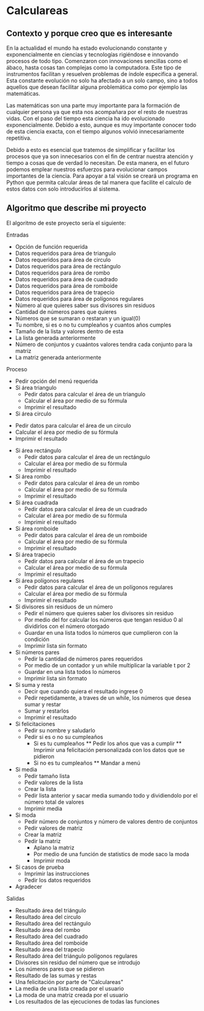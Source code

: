 # Calculareas

## Contexto y porque creo que es interesante

En la actualidad el mundo ha estado evolucionando constante y exponencialmente en ciencias y tecnologías rigiéndose e innovando procesos de todo tipo. Comenzaron con innovaciones sencillas como el ábaco, hasta cosas tan complejas como la computadora. Este tipo de instrumentos facilitan y resuelven problemas de índole especifica a general. Esta constante evolución no solo ha afectado a un solo campo, sino a todos aquellos que desean facilitar alguna problemática como por ejemplo las matemáticas. 

Las matemáticas son una parte muy importante para la formación de cualquier persona ya que esta nos acompañara por el resto de nuestras vidas. Con el paso del tiempo esta ciencia ha ido evolucionado exponencialmente. Debido a esto, aunque es muy importante conocer todo de esta ciencia exacta, con el tiempo algunos volvió innecesariamente repetitiva. 

Debido a esto es esencial que tratemos de simplificar y facilitar los procesos que ya son innecesarios con el fin de centrar nuestra atención y tiempo a cosas que de verdad lo necesitan. De esta manera, en el futuro podemos emplear nuestros esfuerzos para evolucionar campos importantes de la ciencia. 
Para apoyar a tal visión se creará un programa en Python que permita calcular áreas de tal manera que facilite el calculo de estos datos con solo introducirlos al sistema. 

## Algoritmo que describe mi proyecto 

El algoritmo de este proyecto sería el siguiente: 

Entradas

- Opción de función requerida 
- Datos requeridos para área de triangulo 
- Datos requeridos para área de circulo 
- Datos requeridos para área de rectángulo 
- Datos requeridos para área de rombo 
- Datos requeridos para área de cuadrado
- Datos requeridos para área de romboide 
- Datos requeridos para área de trapecio 
- Datos requeridos para área de polígonos regulares	
- Número al que quieres saber sus divisores sin residuos
- Cantidad de números pares que quieres
- Números que se sumaran o restaran y un igual(0)
- Tu nombre, si es o no tu cumpleaños y cuantos años cumples
- Tamaño de la lista y valores dentro de esta 
- La lista generada anteriormente
- Número de conjuntos y cuaántos valores tendra cada conjunto para la matriz
- La matriz generada anteriormente 

Proceso

- Pedir opción del menú requerida 
- Si área triangulo 
  * Pedir datos para calcular el área de un triangulo 
  * Calcular el área por medio de su fórmula
  * Imprimir el resultado
-	Si área circulo  
  * Pedir datos para calcular el área de un circulo  
  * Calcular el área por medio de su fórmula
  * Imprimir el resultado
- Si área rectángulo
  * Pedir datos para calcular el área de un rectángulo
  * Calcular el área por medio de su fórmula
  * Imprimir el resultado
- Si área rombo
  * Pedir datos para calcular el área de un rombo
  * Calcular el área por medio de su fórmula
  * Imprimir el resultado
- Si área cuadrada
  * Pedir datos para calcular el área de un cuadrado
  * Calcular el área por medio de su fórmula
  * Imprimir el resultado
- Si área romboide
  * Pedir datos para calcular el área de un romboide
  * Calcular el área por medio de su fórmula
  * Imprimir el resultado
- Si área trapecio
  * Pedir datos para calcular el área de un trapecio
  * Calcular el área por medio de su fórmula
  * Imprimir el resultado
- Si área polígonos regulares
  * Pedir datos para calcular el área de un polígonos regulares
  * Calcular el área por medio de su fórmula
  * Imprimir el resultado
- Si divisores sin residuos de un número 
  * Pedir el número que quieres saber los divisores sin residuo
  * Por medio del for calcular los números que tengan residuo 0 al dividirlos con el número         otorgado 
  * Guardar en una lista todos lo números que cumplieron con la condición 
  * Imprimir lista sin formato 
- Si números pares
  * Pedir la cantidad de números pares requeridos
  * Por medio de un contador y un while multiplicar la variable t por 2 
  * Guardar en una lista todos lo números
  * Imprimir lista sin formato 
- Si suma y resta
  * Decir que cuando quiera el resultado ingrese 0
  * Pedir repetidamente, a traves de un while, los números que desea sumar y restar 
  * Sumar y restarlos
  * Imprimir el resultado
- Si felicitaciones
  * Pedir su nombre y saludarlo
  * Pedir si es o no su cumpleaños
    + Si es tu cumpleaños
      ** Pedir los años que vas a cumplir
      ** Imprimir una felicitación personalizada con los datos que se pidieron 
    + Si no es tu cumpleaños 
      ** Mandar a menú
- Si media
  * Pedir tamaño lista 
  * Pedir valores de la lista 
  * Crear la lista 
  * Pedir lista anterior y sacar media sumando todo y dividiendolo por el número total de           valores
  * Imprimir media 
- Si moda 
  * Pedir número de conjuntos y número de valores dentro de conjuntos
  * Pedir valores de matriz
  * Crear la matriz 
  * Pedir la matriz
    + Aplano la matriz
    + Por medio de una función de statistics de mode saco la moda 
    + Imprimir moda
- Si casos de prueba
  * Imprimir las instrucciones 
  * Pedir los datos requeridos 
- Agradecer

Salidas

- Resultado área del triángulo 
- Resultado área del circulo
- Resultado área del rectángulo
- Resultado área del rombo
- Resultado área del cuadrado
- Resultado área del romboide
- Resultado área del trapecio
- Resultado área del triángulo polígonos regulares 
- Divisores sin residuo del número que se introdujo
- Los números pares que se pidieron
- Resultado de las sumas y restas
- Una felicitación por parte de "Calculareas"
- La media de una lista creada por el usuario 
- La moda de una matriz creada por el usuario 
- Los resultados de las ejecuciones de todas las funciones 



